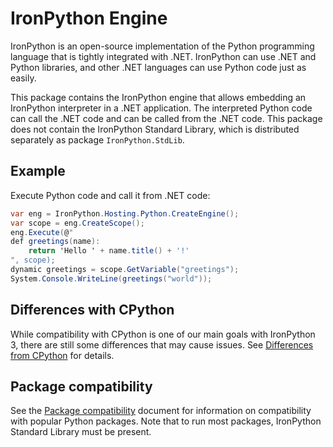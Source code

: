 IronPython Engine
=================

IronPython is an open-source implementation of the Python programming language that is tightly integrated with .NET. IronPython can use .NET and Python libraries, and other .NET languages can use Python code just as easily.

This package contains the IronPython engine that allows embedding an IronPython interpreter in a .NET application. The interpreted Python code can call the .NET code and can be called from the .NET code. This package does not contain the IronPython Standard Library, which is distributed separately as package `IronPython.StdLib`.

## Example

Execute Python code and call it from .NET code:

```cs
var eng = IronPython.Hosting.Python.CreateEngine();
var scope = eng.CreateScope();
eng.Execute(@"
def greetings(name):
    return 'Hello ' + name.title() + '!'
", scope);
dynamic greetings = scope.GetVariable("greetings");
System.Console.WriteLine(greetings("world"));
```

## Differences with CPython

While compatibility with CPython is one of our main goals with IronPython 3, there are still some differences that may cause issues. See [Differences from CPython](https://github.com/IronLanguages/ironpython3/blob/main/docs/differences-from-c-python.md) for details.

## Package compatibility

See the [Package compatibility](https://github.com/IronLanguages/ironpython3/blob/main/docs/package-compatibility.md) document for information on compatibility with popular Python packages. Note that to run most packages, IronPython Standard Library must be present.
